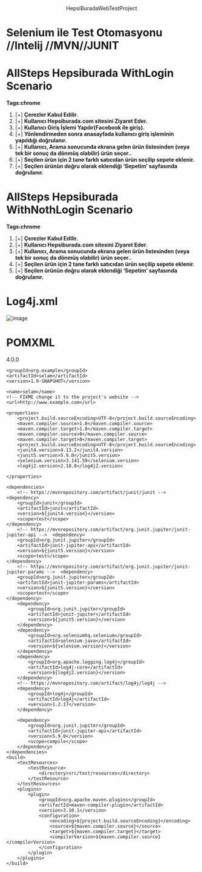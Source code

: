 <div align="center">
 HepsiBuradaWebTestProject
</div>

# **Selenium ile Test Otomasyonu** //Intelij //MVN//JUNIT
# AllSteps Hepsiburada WithLogin Scenario 
**Tags:chrome**
1. [+] **Çerezler Kabul Edilir.**
2. [+] **Kullanıcı Hepsiburada.com sitesini Ziyaret Eder.**
3. [+] **Kullanıcı Giriş İşlemi Yapılır(Facebook ile giriş).**
4. [+] **Yönlendirmeden sonra anasayfada kullanıcı giriş işleminin yapıldığı doğrulanır.**
5. [+] **Kullanıcı, Arama sonucunda ekrana gelen ürün listesinden (veya tek bir sonuç da dönmüş olabilir) ürün seçer..**
6. [+] **Seçilen ürün için 2 tane farklı satıcıdan ürün seçilip sepete eklenir.**
7. [+] **Seçilen ürünün doğru olarak eklendiği ‘Sepetim’ sayfasında doğrulanır.**

# AllSteps Hepsiburada WithNothLogin Scenario 
**Tags:chrome**
1. [+] **Çerezler Kabul Edilir.**
2. [+] **Kullanıcı Hepsiburada.com sitesini Ziyaret Eder.**
3. [+] **Kullanıcı, Arama sonucunda ekrana gelen ürün listesinden (veya tek bir sonuç da dönmüş olabilir) ürün seçer..**
4. [+] **Seçilen ürün için 2 tane farklı satıcıdan ürün seçilip sepete eklenir.**
5. [+] **Seçilen ürünün doğru olarak eklendiği ‘Sepetim’ sayfasında doğrulanır.**


# Log4j.xml 

![image](https://user-images.githubusercontent.com/89300182/198569023-481f12dc-c2c8-4cd4-8f85-e606524435cd.png)
 
# POMXML
 
 <?xml version="1.0" encoding="UTF-8"?>

<project xmlns="http://maven.apache.org/POM/4.0.0" xmlns:xsi="http://www.w3.org/2001/XMLSchema-instance"
         xsi:schemaLocation="http://maven.apache.org/POM/4.0.0 http://maven.apache.org/xsd/maven-4.0.0.xsd">
    <modelVersion>4.0.0</modelVersion>

    <groupId>org.example</groupId>
    <artifactId>selam</artifactId>
    <version>1.0-SNAPSHOT</version>

    <name>selam</name>
    <!-- FIXME change it to the project's website -->
    <url>http://www.example.com</url>

    <properties>
        <project.build.sourceEncoding>UTF-8</project.build.sourceEncoding>
        <maven.compiler.source>1.8</maven.compiler.source>
        <maven.compiler.target>1.8</maven.compiler.target>
        <maven.compiler.source>8</maven.compiler.source>
        <maven.compiler.target>8</maven.compiler.target>
        <project.build.sourceEncoding>UTF-8</project.build.sourceEncoding>
        <junit4.version>4.13.2</junit4.version>
        <junit5.version>5.9.0</junit5.version>
        <selenium.version>3.141.59</selenium.version>
        <log4j2.version>2.18.0</log4j2.version>

    </properties>

    <dependencies>
        <!-- https://mvnrepository.com/artifact/junit/junit -->  <dependency>
        <groupId>junit</groupId>
        <artifactId>junit</artifactId>
        <version>${junit4.version}</version>
        <scope>test</scope>
    </dependency>
        <!-- https://mvnrepository.com/artifact/org.junit.jupiter/junit-jupiter-api -->  <dependency>
        <groupId>org.junit.jupiter</groupId>
        <artifactId>junit-jupiter-api</artifactId>
        <version>${junit5.version}</version>
        <scope>test</scope>
    </dependency>
        <!-- https://mvnrepository.com/artifact/org.junit.jupiter/junit-jupiter-params -->  <dependency>
        <groupId>org.junit.jupiter</groupId>
        <artifactId>junit-jupiter-params</artifactId>
        <version>${junit5.version}</version>
        <scope>test</scope>
    </dependency>
        <dependency>
            <groupId>org.junit.jupiter</groupId>
            <artifactId>junit-jupiter</artifactId>
            <version>${junit5.version}</version>
        </dependency>
        <dependency>
            <groupId>org.seleniumhq.selenium</groupId>
            <artifactId>selenium-java</artifactId>
            <version>${selenium.version}</version>
        </dependency>
        <dependency>
            <groupId>org.apache.logging.log4j</groupId>
            <artifactId>log4j-core</artifactId>
            <version>${log4j2.version}</version>
        </dependency>
        <!-- https://mvnrepository.com/artifact/log4j/log4j -->
        <dependency>
            <groupId>log4j</groupId>
            <artifactId>log4j</artifactId>
            <version>1.2.17</version>
        </dependency>

        <dependency>
            <groupId>org.junit.jupiter</groupId>
            <artifactId>junit-jupiter-api</artifactId>
            <version>5.9.0</version>
            <scope>compile</scope>
        </dependency>
    </dependencies>
    <build>
        <testResources>
            <testResource>
                <directory>src/test/resources</directory>
            </testResource>
        </testResources>
        <plugins>
            <plugin>
                <groupId>org.apache.maven.plugins</groupId>
                <artifactId>maven-compiler-plugin</artifactId>
                <version>3.10.1</version>
                <configuration>
                    <encoding>${project.build.sourceEncoding}</encoding>
                    <source>${maven.compiler.source}</source>
                    <target>${maven.compiler.target}</target>
                    <compilerVersion>${maven.compiler.source}</compilerVersion>
                </configuration>
            </plugin>
        </plugins>
    </build>
</project>


 ```
